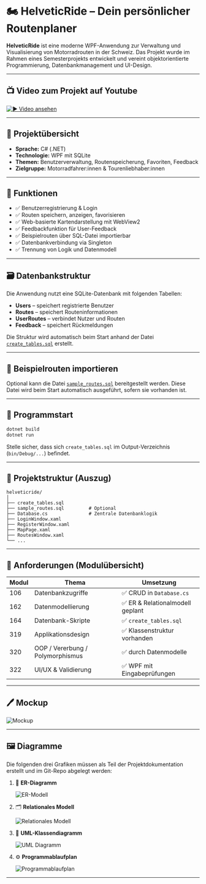 # 🏍️ HelveticRide – Dein persönlicher Routenplaner

**HelveticRide** ist eine moderne WPF-Anwendung zur Verwaltung und Visualisierung von Motorradrouten in der Schweiz. Das Projekt wurde im Rahmen eines Semesterprojekts entwickelt und vereint objektorientierte Programmierung, Datenbankmanagement und UI-Design.

---

## 📺 Video zum Projekt auf Youtube 

[![▶️ Video ansehen](https://img.youtube.com/vi/a01sl-0EDG8/0.jpg)](https://youtu.be/a01sl-0EDG8)

---

## 📌 Projektübersicht

- **Sprache:** C# (.NET)
- **Technologie:** WPF mit SQLite
- **Themen:** Benutzerverwaltung, Routenspeicherung, Favoriten, Feedback
- **Zielgruppe:** Motorradfahrer:innen & Tourenliebhaber:innen

---

## 🔧 Funktionen

- ✅ Benutzerregistrierung & Login
- ✅ Routen speichern, anzeigen, favorisieren
- ✅ Web-basierte Kartendarstellung mit WebView2
- ✅ Feedbackfunktion für User-Feedback
- ✅ Beispielrouten über SQL-Datei importierbar
- ✅ Datenbankverbindung via Singleton
- ✅ Trennung von Logik und Datenmodell

---

## 🗃️ Datenbankstruktur

Die Anwendung nutzt eine SQLite-Datenbank mit folgenden Tabellen:

- **Users** – speichert registrierte Benutzer
- **Routes** – speichert Routeninformationen
- **UserRoutes** – verbindet Nutzer und Routen
- **Feedback** – speichert Rückmeldungen

Die Struktur wird automatisch beim Start anhand der Datei [`create_tables.sql`](create_tables.sql) erstellt.

---

## 🧪 Beispielrouten importieren

Optional kann die Datei [`sample_routes.sql`](sample_routes.sql) bereitgestellt werden. Diese Datei wird beim Start automatisch ausgeführt, sofern sie vorhanden ist.

---

## 🧭 Programmstart

```bash
dotnet build
dotnet run
```

Stelle sicher, dass sich `create_tables.sql` im Output-Verzeichnis (`bin/Debug/...`) befindet.

---

## 📁 Projektstruktur (Auszug)

```
helveticride/
│
├── create_tables.sql
├── sample_routes.sql         # Optional
├── Database.cs               # Zentrale Datenbanklogik
├── LoginWindow.xaml
├── RegisterWindow.xaml
├── MapPage.xaml
├── RoutesWindow.xaml
└── ...
```

---

## 📜 Anforderungen (Modulübersicht)

| Modul | Thema                                | Umsetzung                   |
|--------|--------------------------------------|-----------------------------|
| 106    | Datenbankzugriffe                   | ✅ CRUD in `Database.cs`    |
| 162    | Datenmodellierung                   | ✅ ER & Relationalmodell geplant |
| 164    | Datenbank-Skripte                   | ✅ `create_tables.sql`      |
| 319    | Applikationsdesign                  | ✅ Klassenstruktur vorhanden|
| 320    | OOP / Vererbung / Polymorphismus    | ✅ durch Datenmodelle       |
| 322    | UI/UX & Validierung                 | ✅ WPF mit Eingabeprüfungen |

---

## 🖊️ Mockup

![Mockup](./images/HelveticRide-Mockup.png)

---
## 🖼️ Diagramme

Die folgenden drei Grafiken müssen als Teil der Projektdokumentation erstellt und im Git-Repo abgelegt werden:

1. 🧩 **ER-Diagramm**
 
   ![ER-Modell](./images/ER-Modell.png)
 
   

2. 🗂️ **Relationales Modell**
  
   ![Relationales Modell](./images/RelationalesModell.png)

  
3. 📐 **UML-Klassendiagramm**
   
   ![UML Diagramm](./images/UML-HelveticRide.png)


4. ⚙️ **Programmablaufplan**

    ![Programmablaufplan](./images/Programmablaufplan-HelveticRide.png)


   
---
